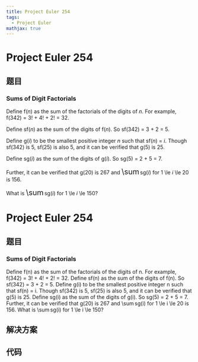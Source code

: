 ```yaml
---
title: Project Euler 254
tags:
  - Project Euler
mathjax: true
---
```

<escape><!-- more --></escape>
    
# Project Euler 254
## 题目
### Sums of Digit Factorials

Define f(<var>n</var>) as the sum of the factorials of the digits of <var>n</var>. For example, f(342) = 3! + 4! + 2! = 32.

Define sf(<var>n</var>) as the sum of the digits of f(<var>n</var>). So sf(342) = 3 + 2 = 5.

Define g(<var>i</var>) to be the smallest positive integer <var>n</var> such that sf(<var>n</var>) = <var>i</var>. Though sf(342) is 5, sf(25) is also 5, and it can be verified that g(5) is 25.

Define sg(<var>i</var>) as the sum of the digits of g(<var>i</var>). So sg(5) = 2 + 5 = 7.

Further, it can be verified that g(20) is 267 and <span style="font-size:larger;"><span style="font-size:larger;">\sum</span></span> sg(<var>i</var>) for 1 \le <var>i</var> \le 20 is 156.

What is <span style="font-size:larger;"><span style="font-size:larger;">\sum</span></span> sg(<var>i</var>) for 1 \le <var>i</var> \le 150?


# Project Euler 254
## 题目
### Sums of Digit Factorials

Define f(n) as the sum of the factorials of the digits of n. For example, f(342) = 3! + 4! + 2! = 32.
Define sf(n) as the sum of the digits of f(n). So sf(342) = 3 + 2 = 5.
Define g(i) to be the smallest positive integer n such that sf(n) = i. Though sf(342) is 5, sf(25) is also 5, and it can be verified that g(5) is 25.
Define sg(i) as the sum of the digits of g(i). So sg(5) = 2 + 5 = 7.
Further, it can be verified that g(20) is 267 and \sum&thinsp;sg(i) for 1 \le i \le 20 is 156.
What is \sum&thinsp;sg(i) for 1 \le i \le 150?


## 解决方案


## 代码


